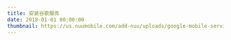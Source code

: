 ```yaml
---
title: 安装谷歌服务
date: 2018-01-01 00:00:00
thumbnail: https://us.nuumobile.com/add-nuu/uploads/google-mobile-services-large.jpg
---
```

